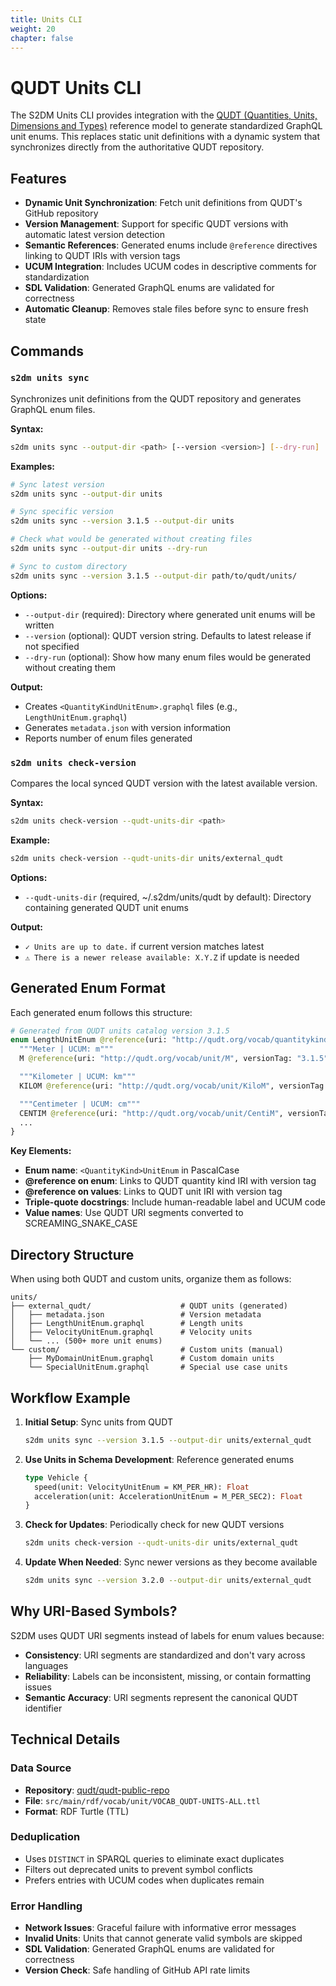 ```yaml
---
title: Units CLI
weight: 20
chapter: false
---
```


# QUDT Units CLI

The S2DM Units CLI provides integration with the [QUDT (Quantities, Units, Dimensions and Types)](https://qudt.org/) reference model to generate standardized GraphQL unit enums. This replaces static unit definitions with a dynamic system that synchronizes directly from the authoritative QUDT repository.

## Features

- **Dynamic Unit Synchronization**: Fetch unit definitions from QUDT's GitHub repository
- **Version Management**: Support for specific QUDT versions with automatic latest version detection
- **Semantic References**: Generated enums include `@reference` directives linking to QUDT IRIs with version tags
- **UCUM Integration**: Includes UCUM codes in descriptive comments for standardization
- **SDL Validation**: Generated GraphQL enums are validated for correctness
- **Automatic Cleanup**: Removes stale files before sync to ensure fresh state

## Commands

### `s2dm units sync`

Synchronizes unit definitions from the QUDT repository and generates GraphQL enum files.

**Syntax:**
```bash
s2dm units sync --output-dir <path> [--version <version>] [--dry-run]
```

**Examples:**
```bash
# Sync latest version
s2dm units sync --output-dir units

# Sync specific version
s2dm units sync --version 3.1.5 --output-dir units

# Check what would be generated without creating files
s2dm units sync --output-dir units --dry-run

# Sync to custom directory
s2dm units sync --version 3.1.5 --output-dir path/to/qudt/units/
```

**Options:**
- `--output-dir` (required): Directory where generated unit enums will be written
- `--version` (optional): QUDT version string. Defaults to latest release if not specified
- `--dry-run` (optional): Show how many enum files would be generated without creating them

**Output:**
- Creates `<QuantityKindUnitEnum>.graphql` files (e.g., `LengthUnitEnum.graphql`)
- Generates `metadata.json` with version information
- Reports number of enum files generated

### `s2dm units check-version`

Compares the local synced QUDT version with the latest available version.

**Syntax:**
```bash
s2dm units check-version --qudt-units-dir <path>
```

**Example:**
```bash
s2dm units check-version --qudt-units-dir units/external_qudt
```

**Options:**
- `--qudt-units-dir` (required, ~/.s2dm/units/qudt by default): Directory containing generated QUDT unit enums

**Output:**
- `✓ Units are up to date.` if current version matches latest
- `⚠ There is a newer release available: X.Y.Z` if update is needed

## Generated Enum Format

Each generated enum follows this structure:

```graphql
# Generated from QUDT units catalog version 3.1.5
enum LengthUnitEnum @reference(uri: "http://qudt.org/vocab/quantitykind/Length", versionTag: "3.1.5") {
  """Meter | UCUM: m"""
  M @reference(uri: "http://qudt.org/vocab/unit/M", versionTag: "3.1.5")

  """Kilometer | UCUM: km"""
  KILOM @reference(uri: "http://qudt.org/vocab/unit/KiloM", versionTag: "3.1.5")

  """Centimeter | UCUM: cm"""
  CENTIM @reference(uri: "http://qudt.org/vocab/unit/CentiM", versionTag: "3.1.5")
  ...
}
```

**Key Elements:**
- **Enum name**: `<QuantityKind>UnitEnum` in PascalCase
- **@reference on enum**: Links to QUDT quantity kind IRI with version tag
- **@reference on values**: Links to QUDT unit IRI with version tag
- **Triple-quote docstrings**: Include human-readable label and UCUM code
- **Value names**: Use QUDT URI segments converted to SCREAMING_SNAKE_CASE

## Directory Structure

When using both QUDT and custom units, organize them as follows:

```
units/
├── external_qudt/                    # QUDT units (generated)
│   ├── metadata.json                 # Version metadata
│   ├── LengthUnitEnum.graphql        # Length units
│   ├── VelocityUnitEnum.graphql      # Velocity units
│   └── ... (500+ more unit enums)
└── custom/                           # Custom units (manual)
    ├── MyDomainUnitEnum.graphql      # Custom domain units
    └── SpecialUnitEnum.graphql       # Special use case units
```

## Workflow Example

1. **Initial Setup**: Sync units from QUDT
   ```bash
   s2dm units sync --version 3.1.5 --output-dir units/external_qudt
   ```

2. **Use Units in Schema Development**: Reference generated enums
   ```graphql
   type Vehicle {
     speed(unit: VelocityUnitEnum = KM_PER_HR): Float
     acceleration(unit: AccelerationUnitEnum = M_PER_SEC2): Float
   }
   ```

3. **Check for Updates**: Periodically check for new QUDT versions
   ```bash
   s2dm units check-version --qudt-units-dir units/external_qudt
   ```

4. **Update When Needed**: Sync newer versions as they become available
   ```bash
   s2dm units sync --version 3.2.0 --output-dir units/external_qudt
   ```

## Why URI-Based Symbols?

S2DM uses QUDT URI segments instead of labels for enum values because:

- **Consistency**: URI segments are standardized and don't vary across languages
- **Reliability**: Labels can be inconsistent, missing, or contain formatting issues
- **Semantic Accuracy**: URI segments represent the canonical QUDT identifier

## Technical Details

### Data Source
- **Repository**: [qudt/qudt-public-repo](https://github.com/qudt/qudt-public-repo)
- **File**: `src/main/rdf/vocab/unit/VOCAB_QUDT-UNITS-ALL.ttl`
- **Format**: RDF Turtle (TTL)

### Deduplication
- Uses `DISTINCT` in SPARQL queries to eliminate exact duplicates
- Filters out deprecated units to prevent symbol conflicts
- Prefers entries with UCUM codes when duplicates remain

### Error Handling
- **Network Issues**: Graceful failure with informative error messages
- **Invalid Units**: Units that cannot generate valid symbols are skipped
- **SDL Validation**: Generated GraphQL enums are validated for correctness
- **Version Check**: Safe handling of GitHub API rate limits
